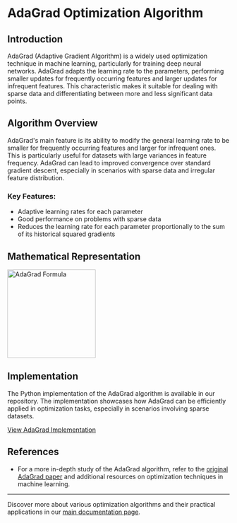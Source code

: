 # AdaGrad Optimization Algorithm

## Introduction
AdaGrad (Adaptive Gradient Algorithm) is a widely used optimization technique in machine learning, particularly for training deep neural networks. AdaGrad adapts the learning rate to the parameters, performing smaller updates for frequently occurring features and larger updates for infrequent features. This characteristic makes it suitable for dealing with sparse data and differentiating between more and less significant data points.

## Algorithm Overview
AdaGrad's main feature is its ability to modify the general learning rate to be smaller for frequently occurring features and larger for infrequent ones. This is particularly useful for datasets with large variances in feature frequency. AdaGrad can lead to improved convergence over standard gradient descent, especially in scenarios with sparse data and irregular feature distribution.

### Key Features:
- Adaptive learning rates for each parameter
- Good performance on problems with sparse data
- Reduces the learning rate for each parameter proportionally to the sum of its historical squared gradients

## Mathematical Representation
<img src="../../media/optimizer_param_alg/adagrad_eq.png" alt="AdaGrad Formula" width="200"/>

## Implementation
The Python implementation of the AdaGrad algorithm is available in our repository. The implementation showcases how AdaGrad can be efficiently applied in optimization tasks, especially in scenarios involving sparse datasets.

[View AdaGrad Implementation](link-to-python-file/AdaGrad.py)

## References
- For a more in-depth study of the AdaGrad algorithm, refer to the [original AdaGrad paper](https://jmlr.org/papers/volume12/duchi11a/duchi11a.pdf) and additional resources on optimization techniques in machine learning.

---

Discover more about various optimization algorithms and their practical applications in our [main documentation page](link-to-main-documentation).
